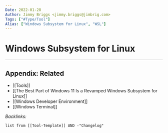 ```yaml
---
Date: 2022-01-28
Author: Jimmy Briggs <jimmy.briggs@jimbrig.com>
Tags: ["#Type/Tool"]
Alias: ["Windows Subsystem for Linux", "WSL"]
---
```


# Windows Subsystem for Linux

***

## Appendix: Related

- [[Tools]]
- [[The Best Part of Windows 11 Is a Revamped Windows Subsystem for Linux]]
- [[Windows Developer Environment]]
- [[Windows Terminal]]

*Backlinks:*

```dataview
list from [[Tool-Template]] AND -"Changelog"
```



